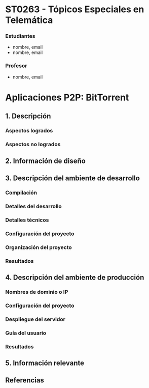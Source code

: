 # ST0263 - Tópicos Especiales en Telemática

### Estudiantes
- nombre, email
- nombre, email

### Profesor
- nombre, email

<!-- # <para borrar: EL OBJETIVO DE ESTA DOCUMENTACÍON ES QUE CUALQUIER LECTOR CON EL REPO, EN ESPECIAL EL PROFESOR, ENTIENDA EL ALCANCE DE LO DESARROLLADO Y QUE PUEDA REPRODUCIR SIN EL ESTUDIANTE EL AMBIENTE DE DESARROLLO Y EJECUTAR Y USAR LA APLICACIÓN SIN PROBLEMAS> -->

<!-- # <para borrar: renombre este archivo a README.md cuando lo vaya a usar en un caso específico> -->

# Aplicaciones P2P: BitTorrent

## 1. Descripción

<!-- <texto descriptivo> -->

### Aspectos logrados

<!-- Que aspectos cumplió o desarrolló de la actividad propuesta por el profesor (requerimientos funcionales y no funcionales) -->

### Aspectos no logrados

<!-- Que aspectos NO cumplió o desarrolló de la actividad propuesta por el profesor (requerimientos funcionales y no funcionales) -->

## 2. Información de diseño

<!-- información general de diseño de alto nivel, arquitectura, patrones, mejores prácticas utilizadas. -->

## 3. Descripción del ambiente de desarrollo

<!-- Descripción del ambiente de desarrollo y técnico lenguaje de programación, librerias, paquetes, etc, con sus numeros de versiones -->

### Compilación

<!-- como se compila y ejecuta. -->

### Detalles del desarrollo

### Detalles técnicos

### Configuración del proyecto

<!-- descripción y como se configura los parámetros del proyecto (ej: ip, puertos, conexión a bases de datos, variables de ambiente, parámetros, etc) -->

### Organización del proyecto

<!-- opcional - detalles de la organización del código por carpetas o descripción de algún archivo. (ESTRUCTURA DE DIRECTORIOS Y ARCHIVOS IMPORTANTE DEL PROYECTO, comando 'tree' de linux) -->

### Resultados

<!-- opcionalmente - si quiere mostrar resultados o pantallazos  -->

## 4. Descripción del ambiente de producción

<!-- Descripción del ambiente de EJECUCIÓN (en producción) lenguaje de programación, librerias, paquetes, etc, con sus numeros de versiones. -->

### Nombres de dominio o IP

<!-- IP o nombres de dominio en nube o en la máquina servidor. -->

### Configuración del proyecto

<!-- descripción y como se configura los parámetros del proyecto (ej: ip, puertos, conexión a bases de datos, variables de ambiente, parámetros, etc) -->

### Despliegue del servidor

<!-- como se lanza el servidor. -->

### Guía del usuario 

<!-- una mini guia de como un usuario utilizaría el software o la aplicación -->

### Resultados

<!-- opcionalmente - si quiere mostrar resultados o pantallazos -->

## 5. Información relevante

<!-- otra información que considere relevante para esta actividad. -->

## Referencias

<!-- <debemos siempre reconocer los créditos de partes del código que reutilizaremos, así como referencias a youtube, o referencias bibliográficas utilizadas para desarrollar el proyecto o la actividad>
## sitio1-url 
## sitio2-url
## url de donde tomo info para desarrollar este proyecto -->